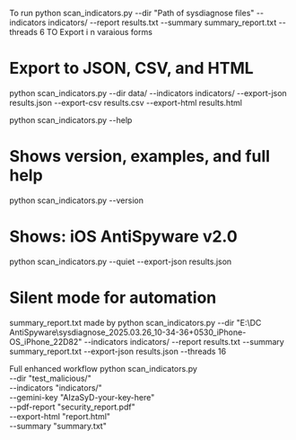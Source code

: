 To run
python scan_indicators.py --dir "Path of sysdiagnose files" --indicators indicators/ --report results.txt --summary summary_report.txt --threads 6
TO Export i n varaious forms
# Export to JSON, CSV, and HTML
python scan_indicators.py --dir data/ --indicators indicators/ --export-json results.json --export-csv results.csv --export-html results.html

python scan_indicators.py --help
# Shows version, examples, and full help

python scan_indicators.py --version
# Shows: iOS AntiSpyware v2.0

python scan_indicators.py --quiet --export-json results.json
# Silent mode for automation

summary_report.txt made by 
python scan_indicators.py --dir "E:\DC AntiSpyware\sysdiagnose_2025.03.26_10-34-36+0530_iPhone-OS_iPhone_22D82" --indicators indicators/ --report results.txt --summary summary_report.txt --export-json results.json --threads 16   


Full enhanced workflow
python scan_indicators.py \
  --dir "test_malicious/" \
  --indicators "indicators/" \
  --gemini-key "AIzaSyD-your-key-here" \
  --pdf-report "security_report.pdf" \
  --export-html "report.html" \
  --summary "summary.txt"